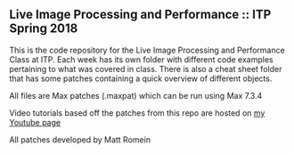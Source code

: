 ## Live Image Processing and Performance  ::  ITP Spring 2018

This is the code repository for the Live Image Processing and Performance Class at ITP. Each week has its own folder with different code examples pertaining to what was covered in class. There is also a cheat sheet folder that has some patches containing a quick overview of different objects. 

All files are Max patches (.maxpat) which can be run using Max 7.3.4
 
Video tutorials based off the patches from this repo are hosted on [my Youtube page](https://www.youtube.com/channel/UCPWF2lJ4E_qVG7HrWRiGnhA/playlists)

All patches developed by Matt Romein